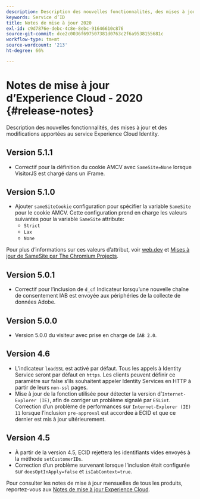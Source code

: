 ```yaml
---
description: Description des nouvelles fonctionnalités, des mises à jour et des modifications apportées au service Experience Cloud Identity.
keywords: Service d’ID
title: Notes de mise à jour 2020
exl-id: c9d7876e-debc-4c8e-8ebc-91646610c876
source-git-commit: dce2c0036f697507381d0763c2f6a9538155681c
workflow-type: tm+mt
source-wordcount: '213'
ht-degree: 66%

---
```


# Notes de mise à jour d’Experience Cloud - 2020 {#release-notes}

Description des nouvelles fonctionnalités, des mises à jour et des modifications apportées au service Experience Cloud Identity.

## Version 5.1.1

* Correctif pour la définition du cookie AMCV avec `SameSite=None` lorsque VisitorJS est chargé dans un iFrame.

## Version 5.1.0

* Ajouter `sameSiteCookie` configuration pour spécifier la variable `SameSite` pour le cookie AMCV. Cette configuration prend en charge les valeurs suivantes pour la variable `SameSite` attribute:
   * `Strict`
   * `Lax`
   * `None`

Pour plus d’informations sur ces valeurs d’attribut, voir [web.dev](https://web.dev/samesite-cookies-explained/) et [Mises à jour de SameSite par The Chromium Projects](https://www.chromium.org/updates/same-site/).

## Version 5.0.1

* Correctif pour l’inclusion de `d_cf` Indicateur lorsqu’une nouvelle chaîne de consentement IAB est envoyée aux périphéries de la collecte de données Adobe.

## Version 5.0.0

* Version 5.0.0 du visiteur avec prise en charge de `IAB 2.0`.

## Version 4.6

* L’indicateur `loadSSL` est activé par défaut. Tous les appels à Identity Service seront par défaut en `https`.  Les clients peuvent définir ce paramètre sur false s’ils souhaitent appeler Identity Services en HTTP à partir de leurs `non-ssl` pages.
* Mise à jour de la fonction utilisée pour détecter la version d’`Internet-Explorer (IE)`, afin de corriger un problème signalé par `ESLint`.
Correction d’un problème de performances sur `Internet-Explorer (IE) 11` lorsque l’inclusion `pre-approval` est accordée à ECID et que ce dernier est mis à jour ultérieurement.

## Version 4.5

* À partir de la version 4.5, ECID rejettera les identifiants vides envoyés à la méthode `setCustomerIDs`.
* Correction d’un problème survenant lorsque l’inclusion était configurée sur `doesOptInApply=false` et `isIabContext=true`.

Pour consulter les notes de mise à jour mensuelles de tous les produits, reportez-vous aux [Notes de mise à jour Experience Cloud](https://experienceleague.adobe.com/docs/release-notes/experience-cloud/current.html?lang=fr).
